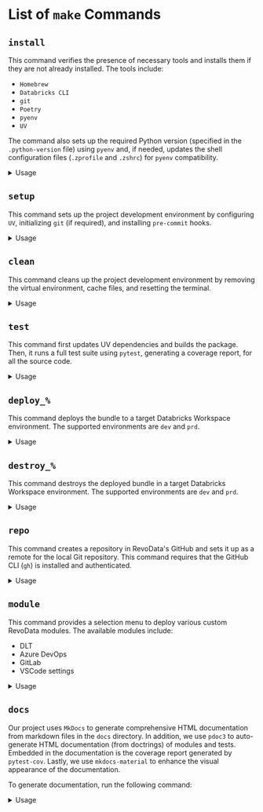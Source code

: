 # List of `make` Commands

## `install`

This command verifies the presence of necessary tools and installs them if they are not already installed. The tools include:

- `Homebrew`
- `Databricks CLI`
- `git`
- `Poetry`
- `pyenv`
- `UV`

The command also sets up the required Python version (specified in the `.python-version` file) using `pyenv` and, if needed, updates the shell configuration files (`.zprofile` and `.zshrc`) for `pyenv` compatibility.

<details>
  <summary>Usage</summary>

```bash
make install
```

```bash
Verifying if Homebrew is installed...
Installing required tools...
Databricks CLI is already installed. Skipping.
git is already installed. Skipping.
poetry is already installed. Skipping.
pyenv is already installed. Skipping.
uv is already installed. Skipping.
Setting up Python version 3.11.0
Pyenv configuration already exists in .zshrc. Skipping.
Pyenv configuration already exists in .zprofile. Skipping.
Restarting the terminal...
All tools installed successfully.
```

</details>

## `setup`

This command sets up the project development environment by configuring `UV`, initializing `git` (if required), and installing `pre-commit` hooks.

<details>
  <summary>Usage</summary>

```bash
make setup
```

```bash
Setting up the project...
/Users/thomasbrouwer/.pyenv/shims/python
Python 3.11.0
Creating virtualenv dbx-toolkit in /Users/thomasbrouwer/code/dbx-toolkit/.venv
Using virtualenv: /Users/thomasbrouwer/code/dbx-toolkit/.venv
Updating dependencies
Resolving dependencies... (1.6s)

Package operations: 93 installs, 1 update, 0 removals

  - Installing six (1.16.0)
  - Installing asttokens (2.4.1)
  - Installing executing (2.1.0)
  - Installing markupsafe (2.1.5)
  - Installing mergedeep (1.3.4)
  - Installing parso (0.8.4)
  - Installing platformdirs (4.3.6)
  - Installing ptyprocess (0.7.0)
  - Installing pure-eval (0.2.3)
  - Installing python-dateutil (2.9.0.post0)
  - Installing pyyaml (6.0.2)
  - Installing smmap (5.0.1)
  - Installing traitlets (5.14.3)
  - Installing wcwidth (0.2.13)
  - Installing certifi (2024.8.30)
  - Installing charset-normalizer (3.3.2)
  - Installing click (8.1.7)
  - Installing decorator (5.1.1)
  - Installing distlib (0.3.8)
  - Installing exceptiongroup (1.2.2)
  - Installing filelock (3.16.1)
  - Installing ghp-import (2.1.0)
  - Installing gitdb (4.0.11)
  - Installing idna (3.10)
  - Installing iniconfig (2.0.0)
  - Installing jedi (0.19.1)
  - Installing jinja2 (3.1.4)
  - Installing jupyter-core (5.7.2)
  - Installing markdown (3.7)
  - Installing matplotlib-inline (0.1.7)
  - Installing mkdocs-get-deps (0.2.0)
  - Installing packaging (24.1)
  - Installing pexpect (4.9.0)
  - Installing pathspec (0.12.1)
  - Installing pluggy (1.5.0)
  - Installing prompt-toolkit (3.0.48)
  - Installing pygments (2.18.0)
  - Installing pyyaml-env-tag (0.1)
  - Installing pyzmq (26.2.0)
  - Installing ruamel-yaml-clib (0.2.8)
  - Installing stack-data (0.6.3)
  - Installing tomli (2.0.1)
  - Installing tornado (6.4.1)
  - Installing urllib3 (2.2.3)
  - Installing watchdog (5.0.2)
  - Installing appnope (0.1.4)
  - Installing babel (2.16.0): Pending...
  - Installing cfgv (3.4.0)
  - Installing colorama (0.4.6)
  - Installing comm (0.2.2)
  - Installing coverage (7.6.1)
  - Installing debugpy (1.8.6): Installing...
  - Installing docstring-parser-fork (0.0.9)
  - Installing gitpython (3.1.43)
  - Installing cfgv (3.4.0)
  - Installing colorama (0.4.6)
  - Installing comm (0.2.2)
  - Installing coverage (7.6.1)
  - Installing debugpy (1.8.6): Installing...
  - Installing docstring-parser-fork (0.0.9)
  - Installing gitpython (3.1.43)
  - Installing babel (2.16.0): Installing...
  - Installing cfgv (3.4.0)
  - Installing colorama (0.4.6)
  - Installing comm (0.2.2)
  - Installing coverage (7.6.1)
  - Installing debugpy (1.8.6): Installing...
  - Installing docstring-parser-fork (0.0.9)
  - Installing gitpython (3.1.43)
  - Installing identify (2.6.1)
  - Installing ipython (8.18.1): Installing...
  - Installing jupyter-client (8.6.3)
  - Installing jupyter-client (8.6.3)
  - Installing ipython (8.18.1)
  - Installing jupyter-client (8.6.3)
  - Installing docstring-parser-fork (0.0.9)
  - Installing gitpython (3.1.43)
  - Installing identify (2.6.1)
  - Installing ipython (8.18.1)
  - Installing jupyter-client (8.6.3)
  - Installing debugpy (1.8.6)
  - Installing docstring-parser-fork (0.0.9)
  - Installing gitpython (3.1.43)
  - Installing identify (2.6.1)
  - Installing ipython (8.18.1)
  - Installing jupyter-client (8.6.3)
  - Installing cfgv (3.4.0)
  - Installing colorama (0.4.6)
  - Installing comm (0.2.2)
  - Installing coverage (7.6.1)
  - Installing debugpy (1.8.6)
  - Installing docstring-parser-fork (0.0.9)
  - Installing gitpython (3.1.43)
  - Installing identify (2.6.1)
  - Installing ipython (8.18.1)
  - Installing jupyter-client (8.6.3)
  - Installing babel (2.16.0)
  - Installing cfgv (3.4.0)
  - Installing colorama (0.4.6)
  - Installing comm (0.2.2)
  - Installing coverage (7.6.1)
  - Installing debugpy (1.8.6)
  - Installing docstring-parser-fork (0.0.9)
  - Installing gitpython (3.1.43)
  - Installing identify (2.6.1)
  - Installing ipython (8.18.1)
  - Installing jupyter-client (8.6.3)
  - Installing mako (1.3.5)
  - Installing mkdocs-material-extensions (1.3.1)
  - Installing mkdocs (1.6.1)
  - Installing mypy-extensions (1.0.0)
  - Installing nest-asyncio (1.6.0)
  - Installing nodeenv (1.9.1)
  - Installing numpy (1.23.5)
  - Installing paginate (0.5.7)
  - Installing pillow (10.4.0)
  - Installing psutil (6.0.0)
  - Installing py4j (0.10.9.7)
  - Installing pymdown-extensions (10.10.2)
  - Installing pytest (8.3.3)
  - Installing pytz (2024.2)
  - Installing regex (2024.9.11)
  - Installing requests (2.32.3)
  - Installing ruamel-yaml (0.18.6)
  - Updating setuptools (74.0.0 -> 75.1.0)
  - Installing types-pytz (2024.2.0.20240913)
  - Installing typing-extensions (4.12.2)
  - Installing virtualenv (20.26.5)
  - Installing defusedxml (0.7.1)
  - Installing genbadge (1.1.1)
  - Installing git-cliff (2.6.0)
  - Installing ipykernel (6.29.5)
  - Installing mkdocs-material (9.5.38)
  - Installing mypy (1.11.2)
  - Installing pandas (1.5.3)
  - Installing pandas-stubs (2.2.2.240807)
  - Installing pdoc3 (0.11.1)
  - Installing pre-commit (3.8.0)
  - Installing pre-commit-update (0.5.1.post1)
  - Installing pydoclint (0.5.8)
  - Installing pyspark (3.5.3)
  - Installing pytest-cov (5.0.0)
  - Installing pytest-mock (3.14.0)
  - Installing ruff (0.6.8)

Writing lock file

Installing the current project: dbx-toolkit (0.1.0)
uv sync;
Updating dependencies
Resolving dependencies... (1.5s)

No dependencies to install or update
Setting up pre-commit...
. .venv/bin/activate;
.venv/bin/pre-commit install --hook-type pre-commit --hook-type commit-msg;
pre-commit installed at .git/hooks/pre-commit
pre-commit installed at .git/hooks/commit-msg
```

</details>

## `clean`

This command cleans up the project development environment by removing the virtual environment, cache files, and resetting the terminal.

<details>
  <summary>Usage</summary>

```bash
make clean
```

```bash
Cleaning up...
rm -rf .venv uv.lock
find . -type d \( -name ".pytest_cache" -o -name ".mypy_cache" -o -name ".ruff_cache" \) -exec rm -rf {} +
Cleanup completed. Resetting terminal...
```

</details>

## `test`

This command first updates UV dependencies and builds the package. Then, it runs a full test suite using `pytest`, generating a coverage report, for all the source code.

<details>
  <summary>Usage</summary>

```bash
make test
```

```bash
Running tests...
uv run pytest tests --cov=src --cov-report term

====================== test session starts ======================

platform darwin -- Python 3.11.0, pytest-8.3.3, pluggy-1.5.0
rootdir: /Users/thomasbrouwer/code/dbx-toolkit
configfile: pyproject.toml
plugins: cov-5.0.0, mock-3.14.0
collected 2 items

tests/default_test.py ..                                                                                                                                                                           [100%]

--------- coverage: platform darwin, python 3.11.0-final-0 -----------
Name                   Stmts   Miss  Cover
------------------------------------------
src/dbx_toolkit/__init__.py       0      0   100%
src/dbx_toolkit/main.py           3      0   100%
------------------------------------------
TOTAL                      3      0   100%


====================== 2 passed in 0.02s ======================
```

</details>

## `deploy_%`

This command deploys the bundle to a target Databricks Workspace environment. The supported environments are `dev` and `prd`.

<details>
  <summary>Usage</summary>

```bash
make deploy_dev
make deploy_prd
```

```bash
uv build
Building dbx-toolkit (0.1.0)
  - Building sdist
  - Built dbx-toolkit-0.1.0.tar.gz
  - Building wheel
  - Built dbx-toolkit-0.1.0-py3-none-any.whl
Building platform...
Uploading dbx-toolkit-0.1.0-py3-none-any.whl...
Uploading bundle files to /Users/thomas.brouwer@revodata.nl/.bundle/dbx-toolkit/dev/files...
Deploying resources...
Updating deployment state...
Deployment complete!
```

</details>

## `destroy_%`

This command destroys the deployed bundle in a target Databricks Workspace environment. The supported environments are `dev` and `prd`.

<details>
  <summary>Usage</summary>

```bash
make destroy_dev
make destroy_prd
```

```bash
Building platform...
The following resources will be deleted:
  delete job ingest_dataset_with_dlt
  delete job template_job
  delete pipeline dlt_ingest_dataset

All files and directories at the following location will be deleted: /Users/thomas.brouwer@revodata.nl/.bundle/dbx-toolkit/dev

Would you like to proceed? [y/n]: y
Deleting files...
Destroy complete!
```

</details>

## `repo`

This command creates a repository in RevoData's GitHub and sets it up as a remote for the local Git repository. This command requires that the GitHub CLI (`gh`) is installed and authenticated.

<details>
  <summary>Usage</summary>

```bash
make repo
```

```bash
Creating repository in RevoData's GitHub...
Repository created at revodatanl/dbx-toolkit...
Publishing project...
Repository published.
```

</details>

## `module`

This command provides a selection menu to deploy various custom RevoData modules. The available modules include:

- DLT
- Azure DevOps
- GitLab
- VSCode settings

<details>
  <summary>Usage</summary>

```bash
make module
```

```bash
Select the module to deploy:
1) Deploy Databricks Asset Bundle pipeline for GitHub
2) Deploy Databricks Asset Bundle pipeline for Azure DevOps
Enter the number of the module you want to deploy: 1

Your Databricks Asset Bundle deployment pipeline, has been added to the '.github/workflows' directory.
}```

</details>

## `tree`

This command generates a tree view of the project directory, excluding certain directories and files like `.venv`, `__pycache__`, and `.git`.

<details>
  <summary>Usage</summary>

```bash
make tree
```

```bash
.
├── .coverage
├── .github
│   ├── dependabot.yml
│   ├── pull_request_template.md
│   └── workflows
│       ├── ci.yml
│       ├── deploy-dab.yml
│       ├── semantic-pr.yml
│       └── semantic-release.yml
├── .gitignore
├── .pre-commit-config.yaml
├── .python-version
├── .vscode
│   ├── extensions.json
│   └── settings.json
├── Makefile
├── README.md
├── README_github.md
├── databricks.yml
├── dependabot.md
├── docs
│   ├── CHANGELOG.md
│   ├── api
│   │   ├── dbx_toolkit
│   │   │   ├── index.html
│   │   │   └── main.html
│   │   └── tests
│   │       ├── default_test.html
│   │       └── index.html
│   ├── assets
│   │   ├── badge-coverage.svg
│   │   ├── badge-tests.svg
│   │   ├── make-clean.png
│   │   ├── make-deploy_dev.png
│   │   ├── make-destroy_dev.png
│   │   ├── make-install.png
│   │   ├── make-module-azure-devops.png
│   │   ├── make-module-dlt.png
│   │   ├── make-module-gitlab.png
│   │   ├── make-module-vscode.png
│   │   ├── make-module.png
│   │   ├── make-repo-github.png
│   │   ├── make-repo.png
│   │   ├── make-setup.png
│   │   ├── make-test.png
│   │   └── make-tree.png
│   ├── bundle_deployment.md
│   ├── cicd.md
│   ├── coding_standards.md
│   ├── commands.md
│   ├── getting_started.md
│   ├── index.md
│   ├── jobs
│   │   └── index.md
│   ├── modules.md
│   ├── notebooks
│   │   └── index.md
│   ├── release.md
│   └── tests
│       ├── coverage
│       │   ├── class_index.html
│       │   ├── coverage_html_cb_6fb7b396.js
│       │   ├── favicon_32_cb_58284776.png
│       │   ├── function_index.html
│       │   ├── index.html
│       │   ├── keybd_closed_cb_ce680311.png
│       │   ├── status.json
│       │   ├── style_cb_8e611ae1.css
│       │   ├── z_df71c8327dd0b782___init___py.html
│       │   └── z_df71c8327dd0b782_main_py.html
│       ├── coverage_report.md
│       ├── test_configuration.md
│       └── tests.md
├── mkdocs.yml
├── poetry.lock
├── poetry.toml
├── pyproject.toml
├── resources
│   ├── jobs
│   │   ├── ingest_dataset_using_dlt.yml
│   │   └── template_job.yml
│   └── notebooks
│       ├── dlt_ingest_dataset.py
│       └── hello_revodata.py
├── src
│   └──
│       ├── __init__.py
│       └── main.py
└── tests
    ├── __init__.py
    └── default_test.py

19 directories, 73 files
```

</details>

## `docs`

Our project uses `MkDocs` to generate comprehensive HTML documentation from markdown files in the `docs` directory. In addition, we use `pdoc3` to auto-generate HTML documentation (from doctrings) of modules and tests. Embedded in the documentation is the coverage report generated by `pytest-cov`. Lastly, we use `mkdocs-material` to enhance the visual appearance of the documentation.

To generate documentation, run the following command:

<details>
  <summary>Usage</summary>

```bash
make docs
```

```bash
Generating HTML documentation...
docs/api/dbx_toolkit/index.html
docs/api/dbx_toolkit/main.html
docs/api/tests/index.html
docs/api/tests/default_test.html
Generating coverage report...
INFO    -  Cleaning site directory
INFO    -  Building documentation to directory: ./site
INFO    -  Documentation built in 0.24 seconds
INFO    -  Building documentation...
INFO    -  Cleaning site directory
INFO    -  Documentation built in 0.21 seconds
INFO    -  [14:20:30] Watching paths for changes: 'docs', 'mkdocs.yml'
INFO    -  [14:20:30] Serving on http://127.0.0.1:8000/
```

</details>

